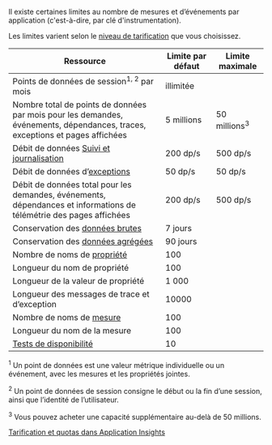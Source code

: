 Il existe certaines limites au nombre de mesures et d’événements par application (c'est-à-dire, par clé d'instrumentation).

Les limites varient selon le [niveau de tarification](https://azure.microsoft.com/pricing/details/application-insights/) que vous choisissez.

**Ressource** | **Limite par défaut** | **Limite maximale**
-------- | ------------- | -------------
Points de données de session<sup>1, 2</sup> par mois | illimitée | 
Nombre total de points de données par mois pour les demandes, événements, dépendances, traces, exceptions et pages affichées | 5 millions | 50 millions<sup>3</sup>
Débit de données [Suivi et journalisation](../articles/application-insights/app-insights-search-diagnostic-logs.md) | 200 dp/s | 500 dp/s
Débit de données d’[exceptions](../articles/application-insights/app-insights-asp-net-exceptions.md) | 50 dp/s | 50 dp/s
Débit de données total pour les demandes, événements, dépendances et informations de télémétrie des pages affichées | 200 dp/s | 500 dp/s
Conservation des [données brutes](../articles/application-insights/app-insights-diagnostic-search.md) | 7 jours
Conservation des [données agrégées](../articles/application-insights/app-insights-metrics-explorer.md) | 90 jours
Nombre de noms de [propriété](../articles/application-insights/app-insights-api-custom-events-metrics.md#properties) | 100 |
Longueur du nom de propriété | 100 | 
Longueur de la valeur de propriété | 1 000 | 
Longueur des messages de trace et d’exception | 10000 |
Nombre de noms de [mesure](../articles/application-insights/app-insights-api-custom-events-metrics.md#properties) | 100 |
Longueur du nom de la mesure | 100 | 
[Tests de disponibilité](../articles/application-insights/app-insights-monitor-web-app-availability.md) | 10 | 

<sup>1</sup> Un point de données est une valeur métrique individuelle ou un événement, avec les mesures et les propriétés jointes.

<sup>2</sup> Un point de données de session consigne le début ou la fin d’une session, ainsi que l’identité de l’utilisateur.

<sup>3</sup> Vous pouvez acheter une capacité supplémentaire au-delà de 50 millions.
 
[Tarification et quotas dans Application Insights](../articles/application-insights/app-insights-pricing.md)

<!---HONumber=AcomDC_0622_2016-->